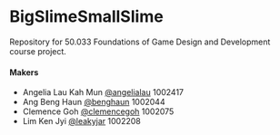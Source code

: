 # BigSlimeSmallSlime
Repository for 50.033 Foundations of Game Design and Development course project.

#### Makers
* Angelia Lau Kah Mun [@angelialau](http://github.com/angelialau) 1002417 
* Ang Beng Haun [@benghaun](http://github.com/benghaun) 1002044
* Clemence Goh [@clemencegoh](http://github.com/clemencegoh) 1002075
* Lim Ken Jyi [@leakyjar](http://github.com/leakyjar) 1002208

